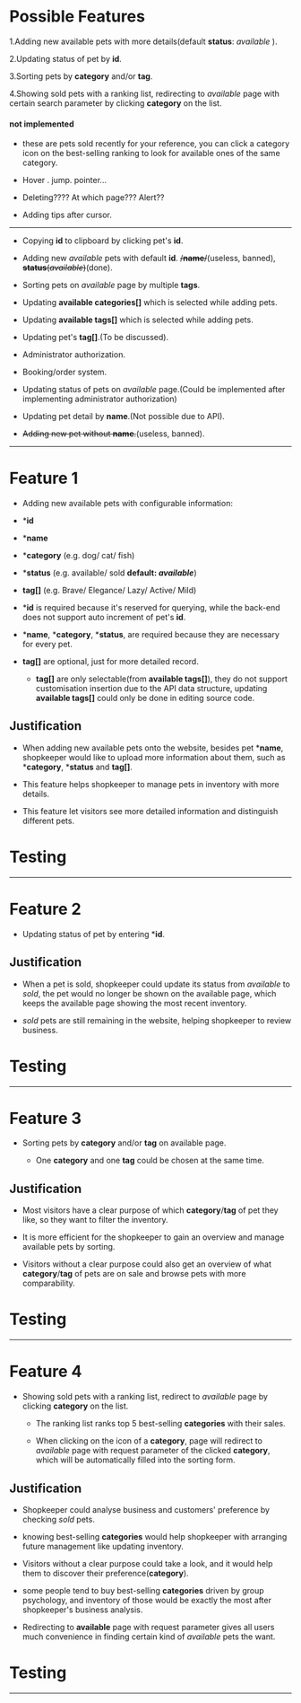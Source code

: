 # Possible Features

1.Adding new available pets with more details(default **status**: *available* ).

2.Updating status of pet by **id**.  

3.Sorting pets by **category** and/or **tag**.

4.Showing sold pets with a ranking list, redirecting to *available* page with certain search parameter by clicking **category** on the list.

#### not implemented ####

- these are pets sold recently for your reference, you can click a category icon on the best-selling ranking to look for available ones of the same category.

- Hover . jump. pointer...

- Deleting???? At which page???  Alert??

- Adding tips after cursor.
----

- Copying **id** to clipboard by clicking pet's **id**.

- Adding new *available* pets with default **id**.  ~~/**name**/~~(useless, banned), ~~**status**(*available*)~~(done).

- Sorting pets on *available* page by multiple **tags**.

- Updating **available categories[]** which is selected while adding pets.

- Updating **available tags[]** which is selected while adding pets.

- Updating pet's **tag[]**.(To be discussed).

- Administrator authorization. 

- Booking/order system. 

- Updating status of pets on *available* page.(Could be implemented after implementing administrator authorization)

- Updating pet detail by **name**.(Not possible due to API).

- ~~Adding new pet without **name**.~~(useless, banned).

---

# Feature 1

- Adding new available pets with configurable information:

 - ***id**
 - ***name**
 - ***category** (e.g. dog/ cat/ fish)
 - ***status** (e.g. available/ sold **default: *available***)
 - **tag[]** (e.g. Brave/ Elegance/ Lazy/ Active/ Mild)


- ***id** is required because it's reserved for querying, while the back-end does not support auto increment of pet's **id**.

- ***name**, ***category**, ***status**, are required because they are necessary for every pet.

- **tag[]** are optional, just for more detailed record.
  - **tag[]** are only selectable(from **available tags[]**), they do not support customisation insertion due to the API data structure, updating **available tags[]** could only be done in editing source code.

## Justification

- When adding new available pets onto the website, besides pet ***name**, shopkeeper would like to upload more information about them, such as ***category**, ***status** and **tag[]**.

- This feature helps shopkeeper to manage pets in inventory with more details.

- This feature let visitors see more detailed information and distinguish different pets.

# Testing

---

# Feature 2

- Updating status of pet by entering ***id**.

## Justification

- When a pet is sold, shopkeeper could update its status from *available* to *sold*, the pet would no longer be shown on the available page, which keeps the available page showing the most recent inventory.

- *sold* pets are still remaining in the website, helping shopkeeper to review business.

# Testing

---

# Feature 3

- Sorting pets by **category** and/or **tag** on available page.

  - One **category** and one **tag** could be chosen at the same time.

## Justification

- Most visitors have a clear purpose of which **category**/**tag** of pet they like, so they want to filter the inventory.

- It is more efficient for the shopkeeper to gain an overview and manage available pets by sorting.

- Visitors without a clear purpose could also get an overview of what **category**/**tag** of pets are on sale and browse pets with more comparability.

# Testing

---

# Feature 4

- Showing sold pets with a ranking list, redirect to *available* page by clicking **category** on the list.

  - The ranking list ranks top 5 best-selling **categories** with their sales.
  
  - When clicking on the icon of a **category**, page will redirect to *available* page with request parameter of the clicked **category**, which will be automatically filled into the sorting form.

## Justification

- Shopkeeper could analyse business and customers' preference by checking *sold* pets.

- knowing best-selling **categories** would help shopkeeper with arranging future management like updating inventory.

- Visitors without a clear purpose could take a look, and it would help them to discover their preference(**category**).

- some people tend to buy best-selling **categories** driven by group psychology, and inventory of those would be exactly the most after shopkeeper's business analysis.  

- Redirecting to **available** page with request parameter gives all users much convenience in finding certain kind of *available* pets the want.

# Testing

---
